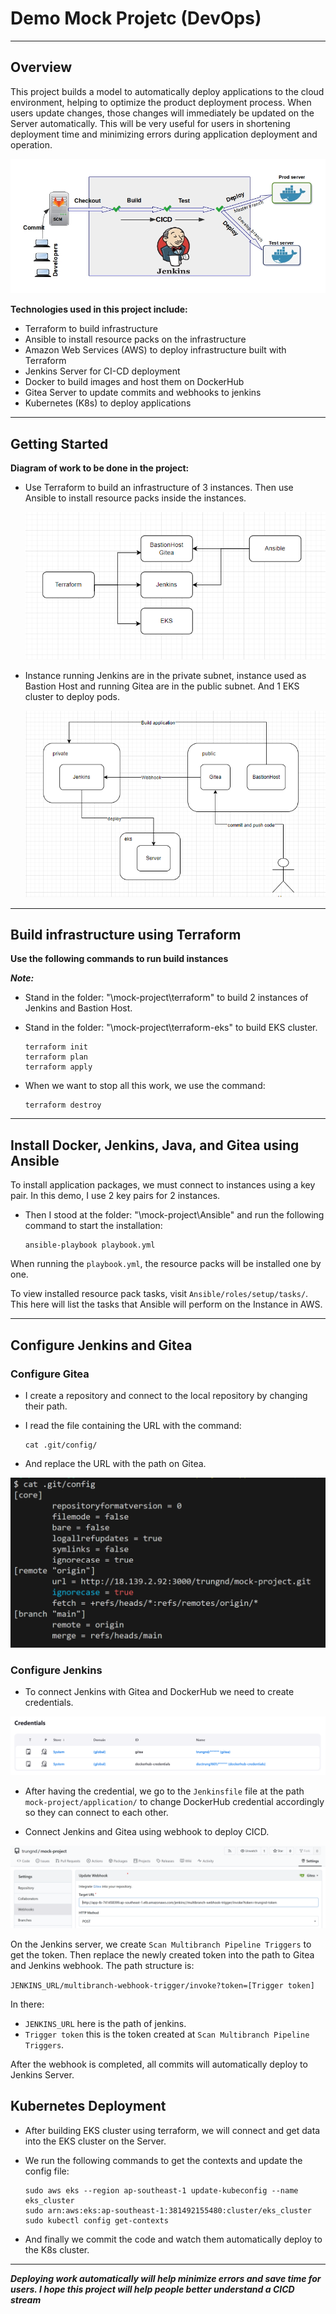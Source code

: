 # Demo Mock Projetc (DevOps)
----
## Overview
This project builds a model to automatically deploy applications to the cloud environment, helping to optimize the product deployment process. When users update changes, those changes will immediately be updated on the Server automatically. This will be very useful for users in shortening deployment time and minimizing errors during application deployment and operation.

![This is an alt text.](/Images/overview-project.jpg "This is a sample image.")

**Technologies used in this project include:**
* Terraform to build infrastructure
* Ansible to install resource packs on the infrastructure
* Amazon Web Services (AWS) to deploy infrastructure built with Terraform
* Jenkins Server for CI-CD deployment
* Docker to build images and host them on DockerHub
* Gitea Server to update commits and webhooks to jenkins
* Kubernetes (K8s) to deploy applications
-----
## Getting Started
**Diagram of work to be done in the project:**
* Use Terraform to build an infrastructure of 3 instances. Then use Ansible to install resource packs inside the instances.

    ![This is an alt text.](/Images/Ansible_Terraform.png "This is a sample image.")

* Instance running Jenkins are in the private subnet, instance used as Bastion Host and running Gitea are in the public subnet. And 1 EKS cluster to deploy pods.

    ![This is an alt text.](/Images/Instances.png "This is a sample image.")

-----
## Build infrastructure using Terraform
**Use the following commands to run build instances**

***Note:*** 
- Stand in the folder: "\mock-project\terraform" to build 2 instances of Jenkins and Bastion Host.
- Stand in the folder: "\mock-project\terraform-eks" to build EKS cluster.

    ```
    terraform init
    terraform plan
    terraform apply
    ```

- When we want to stop all this work, we use the command:

    ```
    terraform destroy
    ```
-----
## Install Docker, Jenkins, Java, and Gitea using Ansible 
To install application packages, we must connect to instances using a key pair. In this demo, I use 2 key pairs for 2 instances.

- Then I stood at the folder: "\mock-project\Ansible\" and run the following command to start the installation:

    ```
    ansible-playbook playbook.yml
    ```

When running the `playbook.yml`, the resource packs will be installed one by one.

To view installed resource pack tasks, visit `Ansible/roles/setup/tasks/`. This here will list the tasks that Ansible will perform on the Instance in AWS.

-----
## Configure Jenkins and Gitea
### Configure Gitea
* I create a repository and connect to the local repository by changing their path.
* I read the file containing the URL with the command:
    
    ```
    cat .git/config/
    ```

* And replace the URL with the path on Gitea.

![This is an alt text.](/Images/url_gitea.png "This is a sample image.")

### Configure Jenkins
* To connect Jenkins with Gitea and DockerHub we need to create credentials.

![This is an alt text.](/Images/credentials.png "This is a sample image.")

* After having the credential, we go to the `Jenkinsfile` file at the path `mock-project/application/` to change DockerHub credential accordingly so they can connect to each other.

* Connect Jenkins and Gitea using webhook to deploy CICD.

![This is an alt text.](/Images/webhook.png "This is a sample image.")

On the Jenkins server, we create `Scan Multibranch Pipeline Triggers` to get the token. 
Then replace the newly created token into the path to Gitea and Jenkins webhook. The path structure is:

`JENKINS_URL/multibranch-webhook-trigger/invoke?token=[Trigger token]`

In there:
  - `JENKINS_URL` here is the path of jenkins.
  - `Trigger token` this is the token created at `Scan Multibranch Pipeline Triggers`.

After the webhook is completed, all commits will automatically deploy to Jenkins Server.

## Kubernetes Deployment
- After building EKS cluster using terraform, we will connect and get data into the EKS cluster on the Server.

- We run the following commands to get the contexts and update the config file:
    ```
    sudo aws eks --region ap-southeast-1 update-kubeconfig --name eks_cluster
    sudo arn:aws:eks:ap-southeast-1:381492155480:cluster/eks_cluster
    sudo kubectl config get-contexts
    ```

- And finally we commit the code and watch them automatically deploy to the K8s cluster.

----

***Deploying work automatically will help minimize errors and save time for users. I hope this project will help people better understand a CICD stream***


